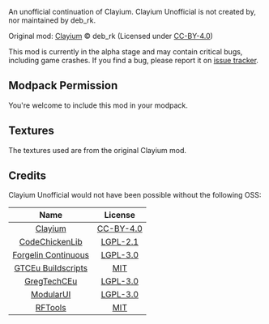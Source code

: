 <!--- 
README for modrinth & curseforge page
todo: auto deploy if possible
--->

An unofficial continuation of Clayium.
Clayium Unofficial is not created by, nor maintained by deb_rk.

Original mod: [Clayium](https://www.curseforge.com/minecraft/mc-mods/clayium) © deb_rk (Licensed under [CC-BY-4.0](https://creativecommons.org/licenses/by/4.0/))

This mod is currently in the alpha stage and may contain critical bugs, including game crashes.
If you find a bug, please report it on [issue tracker](https://github.com/TRCDevelopers/Clayium/issues).

## Modpack Permission
You're welcome to include this mod in your modpack.

## Textures
The textures used are from the original Clayium mod.

## Credits

Clayium Unofficial would not have been possible without the following OSS:

|                                   Name                                   |                                      License                                      |
|:------------------------------------------------------------------------:|:---------------------------------------------------------------------------------:|
|     [Clayium](https://www.curseforge.com/minecraft/mc-mods/clayium)      |             [CC-BY-4.0](https://creativecommons.org/licenses/by/4.0/)             |
|     [CodeChickenLib](https://github.com/TheCBProject/CodeChickenLib)     |  [LGPL-2.1](https://github.com/TheCBProject/CodeChickenLib/blob/master/LICENSE)   |
| [Forgelin Continuous](https://github.com/ChAoSUnItY/Forgelin-Continuous) | [LGPL-3.0](https://github.com/ChAoSUnItY/Forgelin-Continuous/blob/master/LICENSE) |
|    [GTCEu Buildscripts](https://github.com/GregTechCEu/Buildscripts)     |      [MIT](https://github.com/GregTechCEu/Buildscripts/blob/master/LICENSE)       |
|          [GregTechCEu](https://github.com/GregTechCEu/GregTech)          |      [LGPL-3.0](https://github.com/GregTechCEu/GregTech/blob/master/LICENSE)      |
|          [ModularUI](https://github.com/CleanroomMC/ModularUI)           |     [LGPL-3.0](https://github.com/CleanroomMC/ModularUI/blob/master/LICENSE)      |
|        [RFTools](https://github.com/McJtyMods/RFTools/tree/1.12)         |         [MIT](https://github.com/McJtyMods/RFTools/blob/1.12/LICENSE.md)          |
